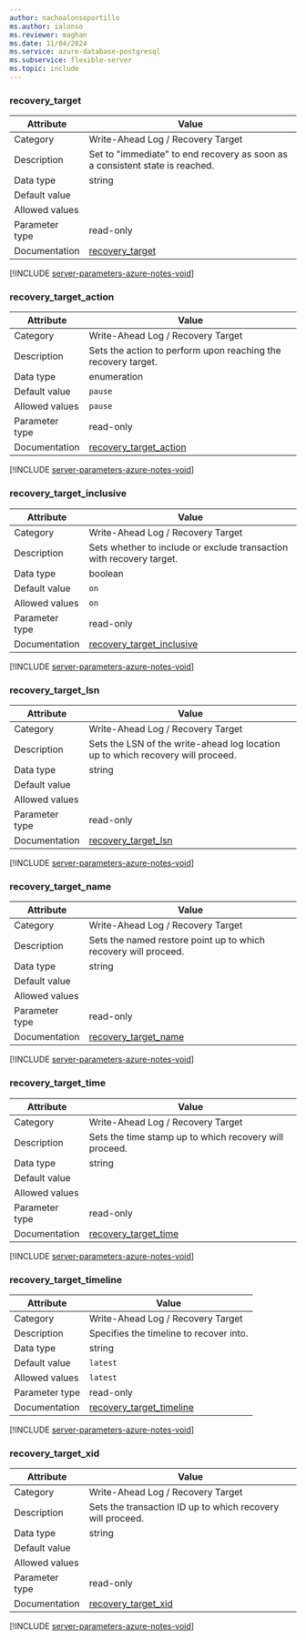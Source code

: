 ```yaml
---
author: nachoalonsoportillo
ms.author: ialonso
ms.reviewer: maghan
ms.date: 11/04/2024
ms.service: azure-database-postgresql
ms.subservice: flexible-server
ms.topic: include
---
```

### recovery_target

| Attribute      | Value                                                      |
|----------------|------------------------------------------------------------|
| Category       | Write-Ahead Log / Recovery Target |
| Description    | Set to \"immediate\" to end recovery as soon as a consistent state is reached.  |
| Data type      | string      |
| Default value  |               |
| Allowed values |                |
| Parameter type | read-only      |
| Documentation  | [recovery_target](https://www.postgresql.org/docs/15/runtime-config-wal.html#GUC-RECOVERY-TARGET)                     |


[!INCLUDE [server-parameters-azure-notes-void](./server-parameters-azure-notes-void.md)]



### recovery_target_action

| Attribute      | Value                                                      |
|----------------|------------------------------------------------------------|
| Category       | Write-Ahead Log / Recovery Target |
| Description    | Sets the action to perform upon reaching the recovery target.                   |
| Data type      | enumeration |
| Default value  | `pause`       |
| Allowed values | `pause`        |
| Parameter type | read-only      |
| Documentation  | [recovery_target_action](https://www.postgresql.org/docs/15/runtime-config-wal.html#GUC-RECOVERY-TARGET-ACTION)       |


[!INCLUDE [server-parameters-azure-notes-void](./server-parameters-azure-notes-void.md)]



### recovery_target_inclusive

| Attribute      | Value                                                      |
|----------------|------------------------------------------------------------|
| Category       | Write-Ahead Log / Recovery Target |
| Description    | Sets whether to include or exclude transaction with recovery target.            |
| Data type      | boolean     |
| Default value  | `on`          |
| Allowed values | `on`           |
| Parameter type | read-only      |
| Documentation  | [recovery_target_inclusive](https://www.postgresql.org/docs/15/runtime-config-wal.html#GUC-RECOVERY-TARGET-INCLUSIVE) |


[!INCLUDE [server-parameters-azure-notes-void](./server-parameters-azure-notes-void.md)]



### recovery_target_lsn

| Attribute      | Value                                                      |
|----------------|------------------------------------------------------------|
| Category       | Write-Ahead Log / Recovery Target |
| Description    | Sets the LSN of the write-ahead log location up to which recovery will proceed. |
| Data type      | string      |
| Default value  |               |
| Allowed values |                |
| Parameter type | read-only      |
| Documentation  | [recovery_target_lsn](https://www.postgresql.org/docs/15/runtime-config-wal.html#GUC-RECOVERY-TARGET-LSN)             |


[!INCLUDE [server-parameters-azure-notes-void](./server-parameters-azure-notes-void.md)]



### recovery_target_name

| Attribute      | Value                                                      |
|----------------|------------------------------------------------------------|
| Category       | Write-Ahead Log / Recovery Target |
| Description    | Sets the named restore point up to which recovery will proceed.                 |
| Data type      | string      |
| Default value  |               |
| Allowed values |                |
| Parameter type | read-only      |
| Documentation  | [recovery_target_name](https://www.postgresql.org/docs/15/runtime-config-wal.html#GUC-RECOVERY-TARGET-NAME)           |


[!INCLUDE [server-parameters-azure-notes-void](./server-parameters-azure-notes-void.md)]



### recovery_target_time

| Attribute      | Value                                                      |
|----------------|------------------------------------------------------------|
| Category       | Write-Ahead Log / Recovery Target |
| Description    | Sets the time stamp up to which recovery will proceed.                          |
| Data type      | string      |
| Default value  |               |
| Allowed values |                |
| Parameter type | read-only      |
| Documentation  | [recovery_target_time](https://www.postgresql.org/docs/15/runtime-config-wal.html#GUC-RECOVERY-TARGET-TIME)           |


[!INCLUDE [server-parameters-azure-notes-void](./server-parameters-azure-notes-void.md)]



### recovery_target_timeline

| Attribute      | Value                                                      |
|----------------|------------------------------------------------------------|
| Category       | Write-Ahead Log / Recovery Target |
| Description    | Specifies the timeline to recover into.                                         |
| Data type      | string      |
| Default value  | `latest`      |
| Allowed values | `latest`       |
| Parameter type | read-only      |
| Documentation  | [recovery_target_timeline](https://www.postgresql.org/docs/15/runtime-config-wal.html#GUC-RECOVERY-TARGET-TIMELINE)   |


[!INCLUDE [server-parameters-azure-notes-void](./server-parameters-azure-notes-void.md)]



### recovery_target_xid

| Attribute      | Value                                                      |
|----------------|------------------------------------------------------------|
| Category       | Write-Ahead Log / Recovery Target |
| Description    | Sets the transaction ID up to which recovery will proceed.                      |
| Data type      | string      |
| Default value  |               |
| Allowed values |                |
| Parameter type | read-only      |
| Documentation  | [recovery_target_xid](https://www.postgresql.org/docs/15/runtime-config-wal.html#GUC-RECOVERY-TARGET-XID)             |


[!INCLUDE [server-parameters-azure-notes-void](./server-parameters-azure-notes-void.md)]




